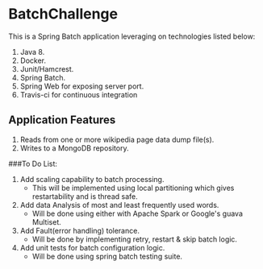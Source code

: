 # BatchChallenge

This is a Spring Batch application leveraging on technologies listed below:
1. Java 8.
2. Docker.
3. Junit/Hamcrest.
4. Spring Batch. 
5. Spring Web for exposing server port.
6. Travis-ci for continuous integration

## Application Features
1. Reads from one or more wikipedia page data dump file(s).
2. Writes to a MongoDB repository.

###To Do List:
1. Add scaling capability to batch processing.
    - This will be implemented using local partitioning which gives 
    restartability and is thread safe.
2. Add data Analysis of most and least frequently used words.
    - Will be done using either with Apache Spark or Google's guava Multiset.
3. Add Fault(error handling) tolerance.
    - Will be done by implementing retry, restart & skip batch logic.
4. Add unit tests for batch configuration logic.
    - Will be done using spring batch testing suite.